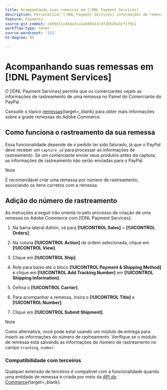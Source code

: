 ```yaml
---
title: Acompanhando suas remessas em [!DNL Payment Services]
description: Personalizar [!DNL Payment Services] informações de remessa e rastreamento exibidas no Painel do Comerciante do Paypal.
feature: Payments
source-git-commit: cb69e11cd54a3ca1ab66543c4f28526a3cf1f9e1
workflow-type: tm+mt
source-wordcount: '211'
ht-degree: 0%

---
```


# Acompanhando suas remessas em [!DNL Payment Services]

O [!DNL Payment Services] permite que os comerciantes vejam as informações de rastreamento de uma remessa no Painel do Comerciante do PayPal.

Consulte o tópico [remessas](https://experienceleague.adobe.com/pt-br/docs/commerce-admin/stores-sales/order-management/shipments){target=_blank} para obter mais informações sobre a grade remessas do Adobe Commerce.

## Como funciona o rastreamento da sua remessa

Essa funcionalidade depende de o pedido ter sido faturado, já que o PayPal deve receber um `capture_id` para processar as informações de rastreamento. Se um comerciante enviar seus produtos antes da captura, as informações de rastreamento não serão enviadas para o PayPal.

>[!NOTE]
>
> É recomendável criar uma remessa por número de rastreamento, associando os itens corretos com a remessa.

## Adição do número de rastreamento

As instruções a seguir irão orientá-lo pelo processo de criação de uma remessa no Adobe Commerce com [!DNL Payment Services]:

1. Na barra lateral _Admin_, vá para **[!UICONTROL Sales]** > **[!UICONTROL Orders]**.

1. Na coluna **[!UICONTROL Action]** da ordem selecionada, clique em **[!UICONTROL View]**.

1. Clique em **[!UICONTROL Ship]**.

1. Role para baixo até o bloco **[!UICONTROL Payment & Shipping Method]** e clique em **[!UICONTROL Add Tracking Number]** em **[!UICONTROL Shipping Information]**.

1. Defina o **[!UICONTROL Carrier]**.

1. Para acompanhar a remessa, insira o **[!UICONTROL Title]** e **[!UICONTROL Number]**.

1. Clique em **[!UICONTROL Submit Shipment]**.

>[!NOTE]
>
> Como alternativa, você pode estar usando um módulo de entrega para inserir as informações do número de rastreamento. Verifique se o módulo de remessa está salvando as informações do número de rastreamento no campo `tracking_number`.

### Compatibilidade com terceiros

Qualquer extensão de terceiros é compatível com a funcionalidade quando uma entidade de remessa é criada por meio da [API do Commerce](https://developer.adobe.com/commerce/webapi/rest/attributes/#ShipmentRepositoryInterface){target=_blank}.
